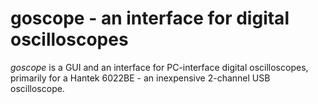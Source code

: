 # goscope - an interface for digital oscilloscopes

*goscope* is a GUI and an interface for PC-interface digital oscilloscopes,
primarily for a Hantek 6022BE - an inexpensive 2-channel USB oscilloscope.
